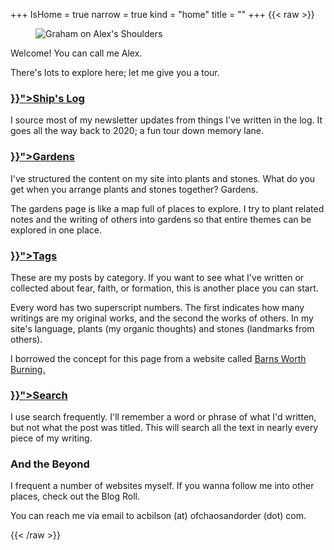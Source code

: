 +++
IsHome = true
narrow = true
kind = "home"
title = ""
+++
{{< raw >}}
<figure class="portrait">
 <img src="https://30odha.by.files.1drv.com/y4mKYu6Uh5IYc_-I2yvtnVVEfXY4lJGm960ILB0GLEYamEMHduu_C4BgCJeP3yBc6OjrU8-Stml9OB7kLSdBTpcmuVtmGL-7TdUOSgSCjvAHb6Fs0eMpSYjoHBvK_YT7qTQjwFiWimA_8hb-Is5zNRnfelGBXsya1K-OLg_rkzOw3L2eLQ9ff92PMD0D-aq8dAQjCreVni7aX3vUFO1-Y5R8Q?width=495&height=660&cropmode=none" alt="Graham on Alex's Shoulders">
</figure>

<p>Welcome! You can call me Alex.</p>

<p>There's lots to explore here; let me give you a tour.</p>

<h3><a href="{{< ref "/logs" >}}">Ship's Log</a></h3>

<p>I source most of my newsletter updates from things I've written in the log. It goes all the way back to 2020; a fun tour down memory lane.</p>

<h3><a href="{{< ref "/gardens" >}}">Gardens</a></h3>

<p>I've structured the content on my site into plants and stones. What do you get when you arrange plants and stones together? Gardens.</p>

<p>The gardens page is like a map full of places to explore. I try to plant related notes and the writing of others into gardens so that entire themes can be explored in one place.</p>

<h3><a href="{{< ref "/tags" >}}">Tags</a></h3>

<p>These are my posts by category. If you want to see what I've written or collected about fear, faith, or formation, this is another place you can start.</p>

<p>Every word has two superscript numbers. The first indicates how many writings are my original works, and the second the works of others. In my site's language, plants (my organic thoughts) and stones (landmarks from others).</p>

<p>I borrowed the concept for this page from a website called <a href="https://barnsworthburning.net">Barns Worth Burning.</a></p>

<h3><a href="{{< ref "/search" >}}">Search</a></h3>

<p>I use search frequently. I'll remember a word or phrase of what I'd written, but not what the post was titled. This will search all the text in nearly every piece of my writing.</p>

<h3>And the Beyond</h3>

<p>I frequent a number of websites myself. If you wanna follow me into other places, check out the Blog Roll.</p>

<p>You can reach me via email to acbilson (at) ofchaosandorder (dot) com.</p>
{{< /raw >}}
